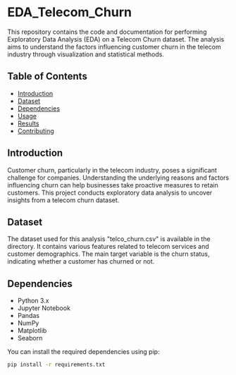 # EDA_Telecom_Churn

This repository contains the code and documentation for performing Exploratory Data Analysis (EDA) on a Telecom Churn dataset. The analysis aims to understand the factors influencing customer churn in the telecom industry through visualization and statistical methods.

## Table of Contents

- [Introduction](#introduction)
- [Dataset](#dataset)
- [Dependencies](#dependencies)
- [Usage](#usage)
- [Results](#results)
- [Contributing](#contributing)

## Introduction

Customer churn, particularly in the telecom industry, poses a significant challenge for companies. Understanding the underlying reasons and factors influencing churn can help businesses take proactive measures to retain customers. This project conducts exploratory data analysis to uncover insights from a telecom churn dataset.

## Dataset

The dataset used for this analysis "telco_churn.csv" is available in the directory. It contains various features related to telecom services and customer demographics. The main target variable is the churn status, indicating whether a customer has churned or not. 

## Dependencies

- Python 3.x
- Jupyter Notebook
- Pandas
- NumPy
- Matplotlib
- Seaborn

You can install the required dependencies using pip:

```bash
pip install -r requirements.txt
